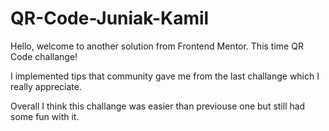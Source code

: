 # QR-Code-Juniak-Kamil

Hello, welcome to another solution from Frontend Mentor. This time QR Code challange!

I implemented tips that community gave me from the last challange which I really appreciate.

Overall I think this challange was easier than previouse one but still had some fun with it.
